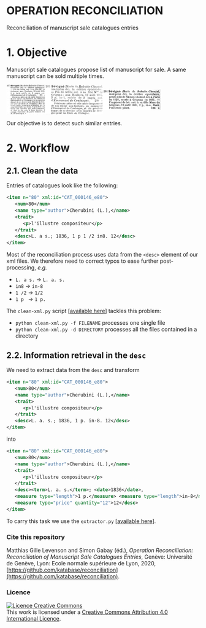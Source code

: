 # OPERATION RECONCILIATION

Reconciliation of manuscript sale catalogues entries

# 1. Objective
Manuscript sale catalogues propose list of manuscript for sale. A same manuscript can be sold multiple times.

<img src="README/1894_05_RDA_N166_14_sev.jpeg" width="20%" align="middle"><img src="README/1897_07_RDA_N200_16_sev.jpeg" width="30%" align="middle"><img src="README/1902_04_RDA_N257_13_sev.jpeg" width="30%" align="middle">


Our objective is to detect such similar entries.

# 2. Workflow

## 2.1. Clean the data

Entries of catalogues look like the following:

```xml
<item n="80" xml:id="CAT_000146_e80">
   <num>80</num>
   <name type="author">Cherubini (L.),</name>
   <trait>
      <p>l'illustre compositeur</p>
   </trait>
   <desc>L. a s.; 1836, 1 p 1 /2 in8. 12</desc>
</item>
```

Most of the reconciliation process uses data from the `<desc>` element of our xml files. We therefore need to correct typos to ease further post-processing, _e.g._
  * `L. a s.` -> `L. a. s.`
  * `in8` -> `in-8`
  * `1 /2` -> `1/2`
  * `1 p ` -> `1 p. `

The `clean-xml.py` script [[available here](https://github.com/katabase/reconciliation/tree/master/input)] tackles this problem:

  * `python clean-xml.py -f FILENAME` processes one single file
  * `python clean-xml.py -d DIRECTORY` processes all the files contained in a directory

## 2.2. Information retrieval in the `desc`

We need to extract data from the `desc` and transform

```xml
<item n="80" xml:id="CAT_000146_e80">
   <num>80</num>
   <name type="author">Cherubini (L.),</name>
   <trait>
      <p>l'illustre compositeur</p>
   </trait>
   <desc>L. a. s.; 1836, 1 p. in-8. 12</desc>
</item>
```

into

```xml
<item n="80" xml:id="CAT_000146_e80">
   <num>80</num>
   <name type="author">Cherubini (L.),</name>
   <trait>
      <p>l'illustre compositeur</p>
   </trait>
   <desc><term>L. a. s.</term>; <date>1836</date>,
   <measure type="length">1 p.</measure> <measure type="length">in-8</measure>.
   <measure type="price" quantity="12">12</desc>
</item>
```

To carry this task we use the `extractor.py` [[available here](https://github.com/katabase/reconciliation/tree/master/script)].

### Cite this repository
Matthias Gille Levenson and Simon Gabay (éd.), _Operation Reconciliation: Reconciliation of Manuscript Sale Catalogues Entries_, Genève: Université de Genève, Lyon: Ecole normale supérieure de Lyon, 2020, [https://github.com/katabase/reconciliation](https://github.com/katabase/reconciliation).

### Licence
<a rel="license" href="http://creativecommons.org/licenses/by-sa/4.0/"><img alt="Licence Creative Commons" style="border-width:0" src="https://i.creativecommons.org/l/by-sa/4.0/88x31.png" /></a><br />This work is licensed under a <a rel="license" href="http://creativecommons.org/licenses/by-sa/4.0/">Creative Commons Attribution 4.0 International Licence</a>.
